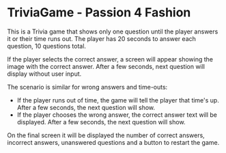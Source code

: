 # TriviaGame - Passion 4 Fashion

This is a Trivia game that shows only one question until the player answers it or their time runs out. The player has 20 seconds to answer each question, 10 questions total.

If the player selects the correct answer, a screen will appear showing the image with the correct answer. After a few seconds, next question will display without user input.

The scenario is similar for wrong answers and time-outs:

  * If the player runs out of time, the game will tell the player that time's up. After a few seconds, the next question will show.
  * If the player chooses the wrong answer, the correct answer text will be displayed. After a few seconds, the next question will show.

On the final screen it will be displayed the number of correct answers, incorrect answers, unanswered questions and a button to restart the game.